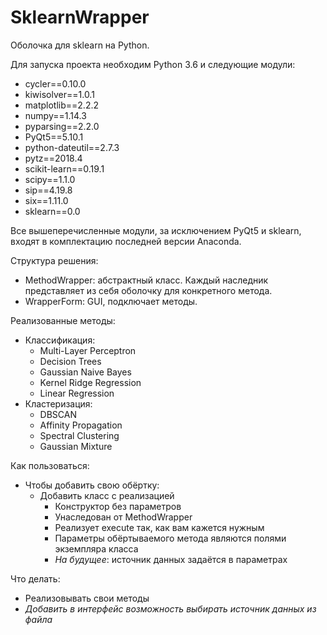 ﻿# SklearnWrapper

Оболочка для sklearn на Python.

Для запуска проекта необходим Python 3.6 и следующие модули:
* cycler==0.10.0
* kiwisolver==1.0.1
* matplotlib==2.2.2
* numpy==1.14.3
* pyparsing==2.2.0
* PyQt5==5.10.1
* python-dateutil==2.7.3
* pytz==2018.4
* scikit-learn==0.19.1
* scipy==1.1.0
* sip==4.19.8
* six==1.11.0
* sklearn==0.0

Все вышеперечисленные модули, за исключением PyQt5 и sklearn, входят в комплектацию последней версии Anaconda.

Cтруктура решения:
  * MethodWrapper: абстрактный класс. Каждый наследник представляет из себя оболочку для конкретного метода.
  * WrapperForm: GUI, подключает методы.

Реализованные методы:
  * Классификация:
    * Multi-Layer Perceptron
    * Decision Trees
    * Gaussian Naive Bayes
    * Kernel Ridge Regression
    * Linear Regression
  * Кластеризация:
    * DBSCAN
    * Affinity Propagation
    * Spectral Clustering
    * Gaussian Mixture

Как пользоваться:
  * Чтобы добавить свою обёртку:
    * Добавить класс с реализацией
      * Конструктор без параметров
      * Унаследован от MethodWrapper
      * Реализует execute так, как вам кажется нужным
      * Параметры обёртываемого метода являются полями экземпляра класса
      * *На будущее*: источник данных задаётся в параметрах

Что делать:
  * Реализовывать свои методы
  * *Добавить в интерфейс возможность выбирать источник данных из файла*
